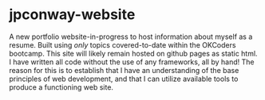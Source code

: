 # jpconway-website
A new portfolio website-in-progress to host information about myself as a resume.
Built using _only_ topics covered-to-date within the OKCoders bootcamp.
This site will likely remain hosted on github pages as static html. 
I have written all code without the use of any frameworks, all by hand! The reason for this is to establish that I have an understanding of the base principles of web development, and that I can utilize available tools to produce a functioning web site.
